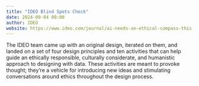 ```yaml
---
title: "IDEO Blind Spots Check"
date: 2024-09-04 00:00
author: IDEO
website: https://www.ideo.com/journal/ai-needs-an-ethical-compass-this-tool-can-help
---
```


The IDEO team came up with an original design, iterated on them, and landed on a set of four design principles and ten activities that can help guide an ethically responsible, culturally considerate, and humanistic approach to designing with data. These activities are meant to provoke thought; they’re a vehicle for introducing new ideas and stimulating conversations around ethics throughout the design process.